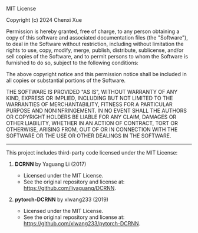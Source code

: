 MIT License

Copyright (c) 2024 Chenxi Xue

Permission is hereby granted, free of charge, to any person obtaining a copy
of this software and associated documentation files (the "Software"), to deal
in the Software without restriction, including without limitation the rights
to use, copy, modify, merge, publish, distribute, sublicense, and/or sell
copies of the Software, and to permit persons to whom the Software is
furnished to do so, subject to the following conditions:

The above copyright notice and this permission notice shall be included in all
copies or substantial portions of the Software.

THE SOFTWARE IS PROVIDED "AS IS", WITHOUT WARRANTY OF ANY KIND, EXPRESS OR
IMPLIED, INCLUDING BUT NOT LIMITED TO THE WARRANTIES OF MERCHANTABILITY,
FITNESS FOR A PARTICULAR PURPOSE AND NONINFRINGEMENT. IN NO EVENT SHALL THE
AUTHORS OR COPYRIGHT HOLDERS BE LIABLE FOR ANY CLAIM, DAMAGES OR OTHER
LIABILITY, WHETHER IN AN ACTION OF CONTRACT, TORT OR OTHERWISE, ARISING FROM,
OUT OF OR IN CONNECTION WITH THE SOFTWARE OR THE USE OR OTHER DEALINGS IN THE
SOFTWARE.

---

This project includes third-party code licensed under the MIT License:

1. **DCRNN** by Yaguang Li (2017)
   - Licensed under the MIT License.
   - See the original repository and license at: https://github.com/liyaguang/DCRNN.

2. **pytorch-DCRNN** by xlwang233 (2019)
   - Licensed under the MIT License.
   - See the original repository and license at: https://github.com/xlwang233/pytorch-DCRNN.
